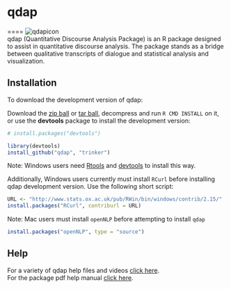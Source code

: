 # qdap
====
![qdapicon](https://dl.dropbox.com/u/61803503/qdapicon.png)   
qdap (Quantitative Discourse Analysis Package) is an R package designed to assist in quantitative discourse analysis.  The package stands as a bridge between qualitative transcripts of dialogue and statistical analysis and visualization.

## Installation

To download the development version of qdap:

Download the [zip ball](https://github.com/trinker/qdap/zipball/master) or [tar ball](https://github.com/trinker/qdap/tarball/master), decompress and run `R CMD INSTALL` on it, or use the **devtools** package to install the development version:

```r
# install.packages("devtools")

library(devtools)
install_github("qdap", "trinker")
```

Note: Windows users need [Rtools](http://www.murdoch-sutherland.com/Rtools/) and [devtools](http://CRAN.R-project.org/package=devtools) to install this way.

Additionally, Windows users currently must install `RCurl` before installing qdap development version.  Use the following short script:

```r
URL <- "http://www.stats.ox.ac.uk/pub/RWin/bin/windows/contrib/2.15/"
install.packages("RCurl", contriburl = URL)
```

Note: Mac users must install `openNLP` before attempting to install `qdap`
```r
install.packages("openNLP", type = "source")
```

## Help
For a variety of qdap help files and videos [click here](https://github.com/trinker/qdap/wiki).   
For the package pdf help manual [click here](https://dl.dropbox.com/u/61803503/qdap.pdf).
